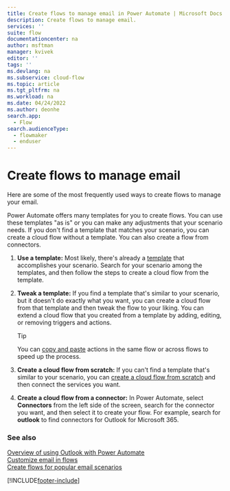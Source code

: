 ```yaml
---
title: Create flows to manage email in Power Automate | Microsoft Docs
description: Create flows to manage email.
services: ''
suite: flow
documentationcenter: na
author: msftman
manager: kvivek
editor: ''
tags: ''
ms.devlang: na
ms.subservice: cloud-flow
ms.topic: article
ms.tgt_pltfrm: na
ms.workload: na
ms.date: 04/24/2022
ms.author: deonhe
search.app: 
  - Flow
search.audienceType: 
  - flowmaker
  - enduser
---
```


# Create flows to manage email

Here are some of the most frequently used ways to create flows to manage your email.

 Power Automate offers many templates for you to create flows. You can use these templates "as is" or you can make any adjustments that your scenario needs. If you don't find a template that matches your scenario, you can create a cloud flow without a template. You can also create a flow from connectors.

1. **Use a template:** Most likely, there's already a [template](https://flow.microsoft.com/en-us/templates/) that accomplishes your scenario. Search for your scenario among the templates, and then follow the steps to create a cloud flow from the template.
 
1. **Tweak a template:** If you find a template that's similar to your scenario, but it doesn't do exactly what you want, you can create a cloud flow from that template and then tweak the flow to your liking. You can extend a cloud flow that you created from a template by adding, editing, or removing triggers and actions.

    >[!TIP]
    >You can [copy and paste](./multi-step-logic-flow.md#copy-and-paste-actions) actions in the same flow or across flows to speed up the process. <!--Todo use a link in the docs, not a blog-->

1. **Create a cloud flow from scratch:** If you can't find a template that's similar to your scenario, you can [create a cloud flow from scratch](./get-started-logic-flow.md) and then connect the services you want.

1. **Create a cloud flow from a connector:** In Power Automate, select **Connectors** from the left side of the screen, search for the connector you want, and then select it to create your flow. For example, search for **outlook** to find connectors for Outlook for Microsoft 365.

### See also

[Overview of using Outlook with Power Automate](email-overview.md)  
[Customize email in flows](email-customization.md)  
[Create flows for popular email scenarios](email-top-scenarios.md)  

[!INCLUDE[footer-include](includes/footer-banner.md)]
